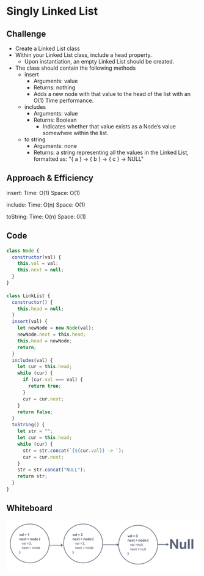 # Singly Linked List

## Challenge

- Create a Linked List class
- Within your Linked List class, include a head property.
  - Upon instantiation, an empty Linked List should be created.
- The class should contain the following methods
  - insert
    - Arguments: value
    - Returns: nothing
    - Adds a new node with that value to the head of the list with an O(1) Time performance.
  - includes
    - Arguments: value
    - Returns: Boolean
      - Indicates whether that value exists as a Node’s value somewhere within the list.
  - to string
    - Arguments: none
    - Returns: a string representing all the values in the Linked List, formatted as:
      "{ a } -> { b } -> { c } -> NULL"

## Approach & Efficiency

insert:
Time: O(1)
Space: O(1)

include:
Time: O(n)
Space: O(1)

toString:
Time: O(n)
Space: 0(1)

## Code

```javascript
class Node {
  constructor(val) {
    this.val = val;
    this.next = null;
  }
}

class LinkList {
  constructor() {
    this.head = null;
  }
  insert(val) {
    let newNode = new Node(val);
    newNode.next = this.head;
    this.head = newNode;
    return;
  }
  includes(val) {
    let cur = this.head;
    while (cur) {
      if (cur.val === val) {
        return true;
      }
      cur = cur.next;
    }
    return false;
  }
  toString() {
    let str = "";
    let cur = this.head;
    while (cur) {
      str = str.concat(`{${cur.val}} -> `);
      cur = cur.next;
    }
    str = str.concat("NULL");
    return str;
  }
}
```

## Whiteboard

![Singly Linked List](Singly-linked-list.png)
